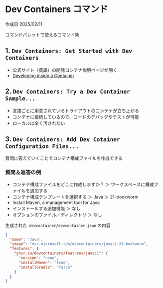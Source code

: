 # Dev Containers コマンド

作成日 2025/02/11

コマンドパレットで使えるコマンド集

## 1. `Dev Containers: Get Started with Dev Containers`

- 公式サイト（英語）の開発コンテナ説明ページが開く
- [Developing inside a Container](https://code.visualstudio.com/docs/devcontainers/containers)

## 2. `Dev Containers: Try a Dev Container Sample...`

- 言語ごとに用意されているトライアウトのコンテナが立ち上がる
- コンテナに接続しているので、コードのデバッグやテストが可能
- ローカルは全く汚されない

## 3. `Dev Containers: Add Dev Cotainer Configuration Files...`

質問に答えていくことでコンテナ構成ファイルを作成できる

### 質問＆返答の例

- コンテナ構成ファイルをどこに作成しますか？ ＞ ワークスペースに構成ファイルを追加する
- コンテナ構成テンプレートを選択する ＞ Java ＞ 21-bookworm
- Install Maven, a management tool for Java
- インストールする追加機能 ＞ なし
- オプションのファイル／ディレクトリ ＞ なし

生成された`.devcontainer/devcontainer.json` の内容

```json
{
  "name": "Java",
  "image": "mcr.microsoft.com/devcontainers/java:1-21-bookworm",
  "features": {
    "ghcr.io/devcontainers/features/java:1": {
      "version": "none",
      "installMaven": "true",
      "installGradle": "false"
    }
  }
}
```
